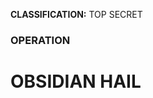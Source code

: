 <span><strong>CLASSIFICATION:</strong> TOP SECRET</span><br />
<h3>OPERATION</h3>
<h1>OBSIDIAN HAIL</h1>

